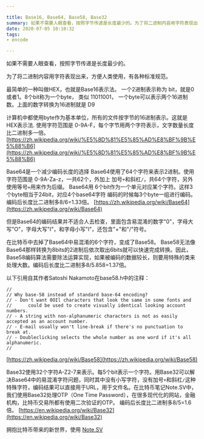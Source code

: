```yaml
---

title: Base16, Base64, Base58, Base32
summary: 如果不需要人眼查看，按照字节传递是长度最少的。为了将二进制内容用字符表现出来，方便人类使用，有各种标准规范。
date: 2020-07-05 10:10:32
tags:
- encode

---
```


如果不需要人眼查看，按照字节传递是长度最少的。

为了将二进制内容用字符表现出来，方便人类使用，有各种标准规范。

最简单的一种叫做HEX，也就是Base16表示法。
一个2进制表示称为 bit，就是0或者1。8个bit称为一个byte， 类似 11011001， 一个byte可以表示两个16进制数。上面的数字转换为16进制就是 D9

计算机中都使用byte作为基本单位，所有的文件按字节的16进制表示。这就是HEX表示法. 使用字符范围是 0-9A-F，每个字节用两个字符表示，文字数量长度比二进制多一倍。
[https://zh.wikipedia.org/wiki/%E5%8D%81%E5%85%AD%E8%BF%9B%E5%88%B6](https://zh.wikipedia.org/wiki/%E5%8D%81%E5%85%AD%E8%BF%9B%E5%88%B6)

Base64是一个减少编码长度的选择
Base64使用了64个字符来表示2进制。使用字符范围是 0-9A-Za-z，一共62个，外加上 加号`+`和斜杠`/`，共64个字符，另外使用等号`=`用来作为后缀。
Base64用 6个bit作为一个单元对应某个字符。这样3个byte相当于24bit，对应4个base64字符
编码的时候每3个byte一组进行编码。编码后长度比二进制多8/6=1.33倍。
[https://zh.wikipedia.org/wiki/Base64](https://zh.wikipedia.org/wiki/Base64)

但是Base64的编码结果并不适合人去检查，里面包含易混淆的数字"0"，字母大写"O"，字母大写"I"，和字母小写"l”，还包含"+"和"/"符号。

在比特币中去掉了Base64中易混淆的6个字符，变成了Base58。
Base58无法像Base64那样转换为8bits的2进制后依次取出6bits就可以快速完成转换。因此，Base58编码算法需要除法运算实现，如果被编码的数据较长，则要用特殊的类来处理大数。编码后长度比二进制多8/5.858=1.37倍。

以下引用自其作者Satoshi Nakamoto在base58.h中的注释：

    //
    // Why base-58 instead of standard base-64 encoding?
    // - Don't want 0OIl characters that look the same in some fonts and
    //      could be used to create visually identical looking account numbers.
    // - A string with non-alphanumeric characters is not as easily accepted as an account number.
    // - E-mail usually won't line-break if there's no punctuation to break at.
    // - Doubleclicking selects the whole number as one word if it's all alphanumeric.
    //


[https://zh.wikipedia.org/wiki/Base58](https://zh.wikipedia.org/wiki/Base58)

Base32使用32个字符A-Z2-7来表示。每5个bit表示一个字符。用Base32可以解决Base64中的易混淆字符问题，同时其中没有小写字符，没有加号`+`和斜杠`/`这种特殊字符，编码结果可以直接用于URL，用于文件名。在比特币笔记Note.SV中，我们使用Base32处理OTP（One Time Password），在很多现代化的网站，金融机构，比特币交易所都有使用二次验证的OTP。
编码后长度比二进制多8/5=1.6倍。
[https://en.wikipedia.org/wiki/Base32](https://en.wikipedia.org/wiki/Base32)

拥抱比特币带来的新世界，使用 [Note.SV](https://Note.SV)



